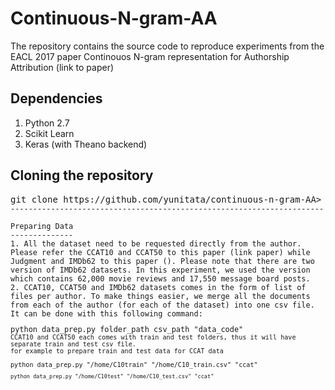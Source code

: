 # Continuous-N-gram-AA
The repository contains the source code to reproduce experiments from the EACL 2017 paper Continouos N-gram representation for Authorship Attribution (link to paper)

Dependencies
------------
1. Python 2.7
2. Scikit Learn
3. Keras (with Theano backend)

Cloning the repository
----------------------
<pre>git clone https://github.com/yunitata/continuous-n-gram-AA><code>
----------------------------------------------------------------------

Preparing Data
--------------
1. All the dataset need to be requested directly from the author. Please refer the CCAT10 and CCAT50 to this paper (link paper) while Judgment and IMDb62 to this paper (). Please note that there are two version of IMDb62 datasets. In this experiment, we used the version which contains 62,000 movie reviews and 17,550 message board posts.
2. CCAT10, CCAT50 and IMDb62 datasets comes in the form of list of files per author. To make things easier, we merge all the documents from each of the author (for each of the dataset) into one csv file. It can be done with this following command:
<pre>python data_prep.py folder_path csv_path "data_code"<code>
CCAT10 and CCAT50 each comes with train and test folders, thus it will have separate train and test csv file.
for example to prepare train and test data for CCAT data
<pre>python data_prep.py "/home/C10train" "/home/C10_train.csv" "ccat"<code>
<pre>python data_prep.py "/home/C10test" "/home/C10_test.csv" "ccat"<code>

